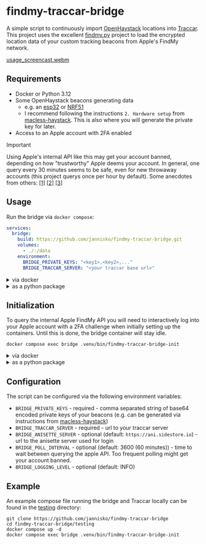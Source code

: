 # findmy-traccar-bridge

A simple script to continuously import [OpenHaystack](https://github.com/seemoo-lab/openhaystack) locations into [Traccar](https://www.traccar.org/).
This project uses the excellent [findmy.py](https://github.com/malmeloo/FindMy.py) project to load the encrypted location data
of your custom tracking beacons from Apple's FindMy network.

[usage_screencast.webm](https://github.com/user-attachments/assets/5c7c7691-e19e-4627-8b0c-9fa198d0aedf)

## Requirements

- Docker or Python 3.12
- Some OpenHaystack beacons generating data
  - e.g. an [esp32](https://github.com/dchristl/macless-haystack/blob/main/firmware/ESP32/README.md) or [NRF51](https://github.com/dchristl/macless-haystack/blob/main/firmware/nrf5x/README.md)
  - I recommend following the instructions `2. Hardware setup` from [macless-haystack](https://github.com/dchristl/macless-haystack?tab=readme-ov-file#setup). This is also where you will generate the private key for later.
- Access to an Apple account with 2FA enabled
> [!IMPORTANT]
> Using Apple's internal API like this may get your account banned, depending on how "trustworthy" Apple deems your account.
> In general, one query every 30 minutes seems to be safe, even for new throwaway accounts (this project querys once per hour by default).
> Some anecdotes from others:
> [[1]](https://github.com/dchristl/macless-haystack/pull/30#issuecomment-1858816159)
> [[2]](https://news.ycombinator.com/item?id=42480693)
> [[3]](https://news.ycombinator.com/item?id=42482047)

## Usage
Run the bridge via `docker compose`:
```yml
services:
  bridge:
    build: https://github.com/jannisko/findmy-traccar-bridge.git
    volumes:
      - ./:/data
    environment:
      BRIDGE_PRIVATE_KEYS: "<key1>,<key2>,..."
      BRIDGE_TRACCAR_SERVER: "<your traccar base url>"
```

<details>
  <summary>via docker</summary>

  ```shell
  docker build -t findmy-traccar-bridge https://github.com/jannisko/findmy-traccar-bridge.git
  docker run -d --name bridge \
  -v ./:/data
  -e BRIDGE_PRIVATE_KEYS="<key1>,<key2>,..."
  -e BRIDGE_TRACCAR_URL="<your traccar base url>"
  findmy-traccar-bridge
  ```
</details>

<details>
  <summary>as a python package</summary>

  ```shell
  export BRIDGE_PRIVATE_KEYS="<key1>,<key2>,..." BRIDGE_TRACCAR_SERVER="<your traccar base url>"
  uvx --from=git+https://github.com/jannisko/findmy-traccar-bridge findmy-traccar-bridge
  ```
</details>

## Initialization

To query the internal Apple FindMy API you will need to interactively log into your Apple account with a 2FA challenge
when initially setting up the containers. Until this is done, the bridge container will stay idle.

```shell
docker compose exec bridge .venv/bin/findmy-traccar-bridge-init
```

<details>
  <summary>via docker</summary>

  ```shell
  docker exec -it bridge .venv/bin/findmy-traccar-bridge-init
  ```
</details>
<details>
  <summary>as a python package</summary>

  ```shell
  uvx --from=git+https://github.com/jannisko/findmy-traccar-bridge findmy-traccar-bridge-init
  ```
</details>

## Configuration

The script can be configured via the following environment variables:

- `BRIDGE_PRIVATE_KEYS` - required - comma separated string of base64 encoded private keys of your beacons (e.g. can be generated via instructions from [macless-haystack](https://github.com/dchristl/macless-haystack?tab=readme-ov-file#hardware-setup))
- `BRIDGE_TRACCAR_SERVER` - required - url to your traccar server
- `BRIDGE_ANISETTE_SERVER` - optional (default: `https://ani.sidestore.io`) - url to the anisette server used for login
- `BRIDGE_POLL_INTERVAL` - optional (default: 3600 (60 minutes)) - time to wait between querying the apple API. Too frequent polling might get your account banned.
- `BRIDGE_LOGGING_LEVEL` - optional (default: INFO)

## Example

An example compose file running the bridge and Traccar locally can be found in the [testing](./testing) directory:
```shell
git clone https://github.com/jannisko/findmy-traccar-bridge
cd findmy-traccar-bridge/testing
docker compose up -d
docker compose exec bridge .venv/bin/findmy-traccar-bridge-init
```
